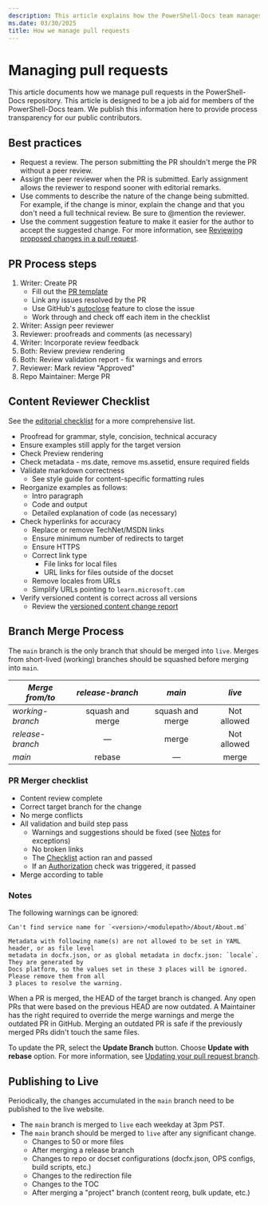 ```yaml
---
description: This article explains how the PowerShell-Docs team manages pull requests.
ms.date: 03/30/2025
title: How we manage pull requests
---
```

# Managing pull requests

This article documents how we manage pull requests in the PowerShell-Docs repository. This article
is designed to be a job aid for members of the PowerShell-Docs team. We publish this information
here to provide process transparency for our public contributors.

## Best practices

- Request a review. The person submitting the PR shouldn't merge the PR without a peer review.
- Assign the peer reviewer when the PR is submitted. Early assignment allows the reviewer to respond
  sooner with editorial remarks.
- Use comments to describe the nature of the change being submitted. For example, if the change is
  minor, explain the change and that you don't need a full technical review. Be sure to @mention the
  reviewer.
- Use the comment suggestion feature to make it easier for the author to accept the suggested
  change. For more information, see [Reviewing proposed changes in a pull request][1].

## PR Process steps

1. Writer: Create PR
   - Fill out the [PR template][2]
   - Link any issues resolved by the PR
   - Use GitHub's [autoclose][3] feature to close the issue
   - Work through and check off each item in the checklist
1. Writer: Assign peer reviewer
1. Reviewer: proofreads and comments (as necessary)
1. Writer: Incorporate review feedback
1. Both: Review preview rendering
1. Both: Review validation report - fix warnings and errors
1. Reviewer: Mark review "Approved"
1. Repo Maintainer: Merge PR

## Content Reviewer Checklist

See the [editorial checklist][4] for a more comprehensive list.

- Proofread for grammar, style, concision, technical accuracy
- Ensure examples still apply for the target version
- Check Preview rendering
- Check metadata - ms.date, remove ms.assetid, ensure required fields
- Validate markdown correctness
  - See style guide for content-specific formatting rules
- Reorganize examples as follows:
  - Intro paragraph
  - Code and output
  - Detailed explanation of code (as necessary)
- Check hyperlinks for accuracy
  - Replace or remove TechNet/MSDN links
  - Ensure minimum number of redirects to target
  - Ensure HTTPS
  - Correct link type
    - File links for local files
    - URL links for files outside of the docset
  - Remove locales from URLs
  - Simplify URLs pointing to `learn.microsoft.com`
- Verify versioned content is correct across all versions
  - Review the [versioned content change report][5]

## Branch Merge Process

The `main` branch is the only branch that should be merged into `live`. Merges from short-lived
(working) branches should be squashed before merging into `main`.

| _Merge from/to_  | _release-branch_ |      _main_      |   _live_    |
| ---------------- | :--------------: | :--------------: | :---------: |
| _working-branch_ | squash and merge | squash and merge | Not allowed |
| _release-branch_ |     &mdash;      |      merge       | Not allowed |
| _main_           |      rebase      |     &mdash;      |    merge    |

### PR Merger checklist

- Content review complete
- Correct target branch for the change
- No merge conflicts
- All validation and build step pass
  - Warnings and suggestions should be fixed (see [Notes][6] for exceptions)
  - No broken links
  - The [Checklist][7] action ran and passed
  - If an [Authorization][8] check was triggered, it passed
- Merge according to table

### Notes

The following warnings can be ignored:

```
Can't find service name for `<version>/<modulepath>/About/About.md`
```

```
Metadata with following name(s) are not allowed to be set in YAML header, or as file level
metadata in docfx.json, or as global metadata in docfx.json: `locale`. They are generated by
Docs platform, so the values set in these 3 places will be ignored. Please remove them from all
3 places to resolve the warning.
```

When a PR is merged, the HEAD of the target branch is changed. Any open PRs that were based on the
previous HEAD are now outdated. A Maintainer has the right required to override the merge warnings
and merge the outdated PR in GitHub. Merging an outdated PR is safe if the previously merged PRs
didn't touch the same files.

To update the PR, select the **Update Branch** button. Choose **Update with rebase** option. For
more information, see [Updating your pull request branch][9].

## Publishing to Live

Periodically, the changes accumulated in the `main` branch need to be published to the live
website.

- The `main` branch is merged to `live` each weekday at 3pm PST.
- The `main` branch should be merged to `live` after any significant change.
  - Changes to 50 or more files
  - After merging a release branch
  - Changes to repo or docset configurations (docfx.json, OPS configs, build scripts, etc.)
  - Changes to the redirection file
  - Changes to the TOC
  - After merging a "project" branch (content reorg, bulk update, etc.)

<!-- link references -->
[1]: https://docs.github.com/pull-requests/collaborating-with-pull-requests/reviewing-changes-in-pull-requests/reviewing-proposed-changes-in-a-pull-request
[2]: pull-requests.md#use-the-pr-template
[3]: https://help.github.com/en/articles/closing-issues-using-keywords
[4]: editorial-checklist.md
[5]: pull-requests.md#versioned-content-change-reporting
[6]: #notes
[7]: pull-requests.md#checklist-verification
[8]: pull-requests.md#authorization-verification
[9]: https://docs.github.com/pull-requests/collaborating-with-pull-requests/proposing-changes-to-your-work-with-pull-requests/keeping-your-pull-request-in-sync-with-the-base-branch#updating-your-pull-request-branch
